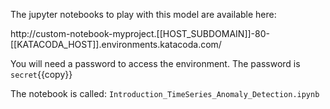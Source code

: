 The jupyter notebooks to play with this model are available here:

http://custom-notebook-myproject.[[HOST_SUBDOMAIN]]-80-[[KATACODA_HOST]].environments.katacoda.com/

You will need a password to access the environment.
The password is `secret`{{copy}}

The notebook is called: `Introduction_TimeSeries_Anomaly_Detection.ipynb`
